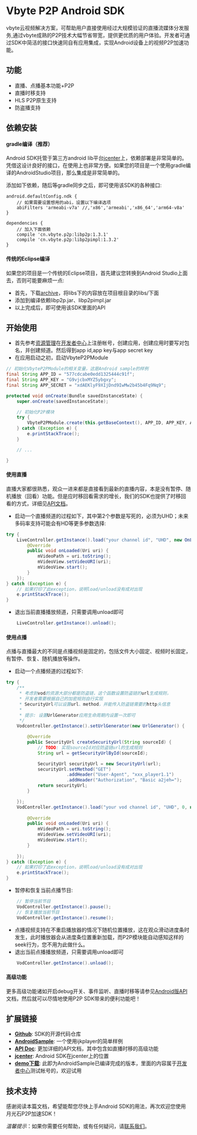 Vbyte P2P Android SDK
===

vbyte云视频解决方案，可帮助用户直接使用经过大规模验证的直播流媒体分发服务,通过vbyte成熟的P2P技术大幅节省带宽，提供更优质的用户体验。开发者可通过SDK中简洁的接口快速同自有应用集成，实现Android设备上的视频P2P加速功能。

## 功能

- 直播、点播基本功能+P2P
- 直播时移支持
- HLS P2P原生支持
- 防盗播支持

## 依赖安装

#### gradle编译（推荐）

Android SDK托管于第三方android lib平台[jcenter][9]上，依赖部署是非常简单的。凭借这设计良好的接口，在使用上也非常方便。如果您的项目是一个使用gradle编译的AndroidStudio项目，那么集成是非常简单的。

添加如下依赖，随后等gradle同步之后，即可使用该SDK的各种接口:

```
android.defaultConfig.ndk {
    // 如果需要设置想用的abi，设置以下编译选项
    abiFilters 'armeabi-v7a' //,'x86','armeabi','x86_64','arm64-v8a'
}

dependencies {
    // 加入下面依赖
    compile 'cn.vbyte.p2p:libp2p:1.3.1'
    compile 'cn.vbyte.p2p:libp2pimpl:1.3.2'
}
```

#### 传统的Eclipse编译

如果您的项目是一个传统的Eclipse项目，首先建议您转换到Android Studio上面去，否则可能要麻烦一点:

- 首先，下载[archive][7]，将libs下的内容放在项目根目录的libs/下面
- 添加到编译依赖libp2p.jar、libp2pimpl.jar
- 以上完成后，即可使用该SDK里面的API

## 开始使用

- 首先参考[资源管理][8]在[开发者中心][1]上注册帐号，创建应用，创建应用时要写对包名，并创建频道。然后得到app id,app key与app secret key
- 在应用启动之初，启动VbyteP2PModule
```java
// 初始化VbyteP2PModule的相关变量，这是Android sample的样例
final String APP_ID = "577cdcabe0edd1325444c91f";
final String APP_KEY = "G9vjcbxMYZ5ybgxy";
final String APP_SECRET = "xdAEKlyF9XIjDnd9IwMw2b45b4Fq9Nq9";

protected void onCreate(Bundle savedInstanceState) {
    super.onCreate(savedInstanceState);

    // 初始化P2P模块
    try {
        VbyteP2PModule.create(this.getBaseContext(), APP_ID, APP_KEY, APP_SECRET);
    } catch (Exception e) {
        e.printStackTrace();
    }

    // ... 

}
```

#### 使用直播

直播大家都很熟悉，观众一进来都是直接看到最新的直播内容，本是没有暂停、随机播放（回看）功能。但是应时移回看需求的增长，我们的SDK也提供了时移回看的方式，详细见[API文档][2]。

- 启动一个直播频道的过程如下，其中第2个参数是写死的，必须为UHD；未来多码率支持可能会有HD等更多参数选择:
```java
try {
    LiveController.getInstance().load("your channel id", "UHD", new OnLoadedListener() {
        @Override
        public void onLoaded(Uri uri) {
            mVideoPath = uri.toString();
            mVideoView.setVideoURI(uri);
            mVideoView.start();
        }
    });
} catch (Exception e) {
    // 如果打印了此exception，说明load/unload没有成对出现
    e.printStackTrace();
}
```
- 退出当前直播播放频道，只需要调用unload即可
```java
    LiveController.getInstance().unload();
```

#### 使用点播

点播与直播最大的不同是点播视频是固定的，包括文件大小固定、视频时长固定，有暂停、恢复、随机播放等操作。

- 启动一个点播频道的过程如下:
```java
try {
    /**
     * 考虑到vod的资源大部分都是防盗链，这个函数设置防盗链的url生成规则，
     * 开发者需要根据自己的加密规则自行实现
     * SecurityUrl可以设置url、method，并能传入防盗链需要的http头信息
     *
     * 提示: 设置UrlGenerator应用生命周期内设置一次即可
     */
    Vodcontroller.getInstance().setUrlGenerator(new UrlGenerator() {

        @Override
        public SecurityUrl createSecurityUrl(String sourceId) {
            // TODO: 实现sourceId对应防盗链url的生成规则
            String url = getSecurityUrlById(sourceId);

            SecurityUrl securityUrl = new SecurityUrl(url);
            securityUrl.setMethod("GET")                                // 默认就是GET
                       .addHeader("User-Agent", "xxx_player1.1")        // 有需要根据请求头设置防盗链的可在此设置
                       .addHeader("Authorization", "Basic a2jeh=");
            return securityUrl;
        }

    });
    VodController.getInstance().load("your vod channel id", "UHD", 0, new OnLoadedListener() {
    
        @Override
        public void onLoaded(Uri uri) {
            mVideoPath = uri.toString();
            mVideoView.setVideoURI(uri);
            mVideoView.start();
        }
        
    });
} catch (Exception e) {
    // 如果打印了此exception，说明load/unload没有成对出现
    e.printStackTrace();
}
```
- 暂停和恢复当前点播节目:
```java
    // 暂停当前节目
    VodController.getInstance().pause();
    // 恢复播放当前节目
    VodController.getInstance().resume();
```
- 点播视频支持在不重启播放器的情况下随机位置播放，这在观众滑动进度条时发生，此时播放器会从进度条位置重新加载，而P2P模块能自动感知这样的seek行为，您不用为此做什么。
- 退出当前点播播放频道，只需要调用unload即可
```java
    VodController.getInstance().unload();
```

#### 高级功能

更多高级功能诸如开启debug开关、事件监听、直播时移等请参见[Android版API][2]文档，然后就可以尽情地使用P2P SDK带来的便利功能吧！

## 扩展链接

* **[Github][3]**: SDK的开源代码仓库
* **[AndroidSample][4]**: 一个使用ijkplayer的简单样例
* **[API Doc][2]**: 更加详细的API文档，其中包含如直播时移的高级功能
* **[jcenter][5]**: Android SDK在jcenter上的位置
* **[demo下载][6]**: 此即为AndroidSample已编译完成的版本，里面的内容属于[开发者中心][1]测试帐号的，欢迎试用

## 技术支持

感谢阅读本篇文档，希望能帮您尽快上手Android SDK的用法，再次欢迎您使用月光石P2P加速SDK！

*温馨提示*：如果你需要任何帮助，或有任何疑问，请[联系我们](mailto:contact@exatech.cn)。

[1]: http://devcenter.vbyte.cn
[2]: http://docs.vbyte.cn/api/android/
[3]: https://github.com/Vbytes/libp2pimpl-android
[4]: https://github.com/Vbytes/android-sample
[5]: https://bintray.com/vbyte/maven/libp2pimpl
[6]: http://data1.vbyte.cn/apk/vbyte-demo.20160921.apk
[7]: http://data1.vbyte.cn/pkg/20160921.tar.gz
[8]: http://docs.vbyte.cn/manage/base/
[9]: https://bintray.com/
